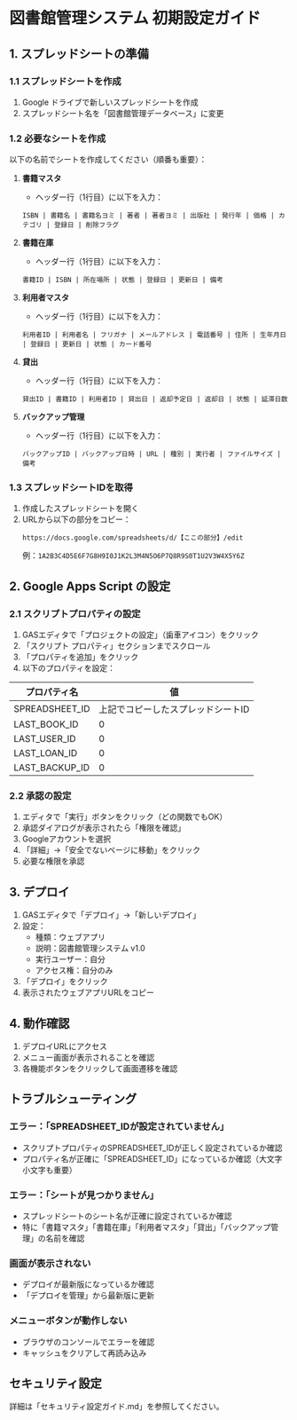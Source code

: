 # 図書館管理システム 初期設定ガイド

## 1. スプレッドシートの準備

### 1.1 スプレッドシートを作成
1. Google ドライブで新しいスプレッドシートを作成
2. スプレッドシート名を「図書館管理データベース」に変更

### 1.2 必要なシートを作成
以下の名前でシートを作成してください（順番も重要）：

1. **書籍マスタ**
   - ヘッダー行（1行目）に以下を入力：
   ```
   ISBN | 書籍名 | 書籍名ヨミ | 著者 | 著者ヨミ | 出版社 | 発行年 | 価格 | カテゴリ | 登録日 | 削除フラグ
   ```

2. **書籍在庫**
   - ヘッダー行（1行目）に以下を入力：
   ```
   書籍ID | ISBN | 所在場所 | 状態 | 登録日 | 更新日 | 備考
   ```

3. **利用者マスタ**
   - ヘッダー行（1行目）に以下を入力：
   ```
   利用者ID | 利用者名 | フリガナ | メールアドレス | 電話番号 | 住所 | 生年月日 | 登録日 | 更新日 | 状態 | カード番号
   ```

4. **貸出**
   - ヘッダー行（1行目）に以下を入力：
   ```
   貸出ID | 書籍ID | 利用者ID | 貸出日 | 返却予定日 | 返却日 | 状態 | 延滞日数
   ```

5. **バックアップ管理**
   - ヘッダー行（1行目）に以下を入力：
   ```
   バックアップID | バックアップ日時 | URL | 種別 | 実行者 | ファイルサイズ | 備考
   ```

### 1.3 スプレッドシートIDを取得
1. 作成したスプレッドシートを開く
2. URLから以下の部分をコピー：
   ```
   https://docs.google.com/spreadsheets/d/【ここの部分】/edit
   ```
   例：`1A2B3C4D5E6F7G8H9I0J1K2L3M4N5O6P7Q8R9S0T1U2V3W4X5Y6Z`

## 2. Google Apps Script の設定

### 2.1 スクリプトプロパティの設定
1. GASエディタで「プロジェクトの設定」（歯車アイコン）をクリック
2. 「スクリプト プロパティ」セクションまでスクロール
3. 「プロパティを追加」をクリック
4. 以下のプロパティを設定：

| プロパティ名 | 値 |
|------------|---|
| SPREADSHEET_ID | 上記でコピーしたスプレッドシートID |
| LAST_BOOK_ID | 0 |
| LAST_USER_ID | 0 |
| LAST_LOAN_ID | 0 |
| LAST_BACKUP_ID | 0 |

### 2.2 承認の設定
1. エディタで「実行」ボタンをクリック（どの関数でもOK）
2. 承認ダイアログが表示されたら「権限を確認」
3. Googleアカウントを選択
4. 「詳細」→「安全でないページに移動」をクリック
5. 必要な権限を承認

## 3. デプロイ

1. GASエディタで「デプロイ」→「新しいデプロイ」
2. 設定：
   - 種類：ウェブアプリ
   - 説明：図書館管理システム v1.0
   - 実行ユーザー：自分
   - アクセス権：自分のみ
3. 「デプロイ」をクリック
4. 表示されたウェブアプリURLをコピー

## 4. 動作確認

1. デプロイURLにアクセス
2. メニュー画面が表示されることを確認
3. 各機能ボタンをクリックして画面遷移を確認

## トラブルシューティング

### エラー：「SPREADSHEET_IDが設定されていません」
- スクリプトプロパティのSPREADSHEET_IDが正しく設定されているか確認
- プロパティ名が正確に「SPREADSHEET_ID」になっているか確認（大文字小文字も重要）

### エラー：「シートが見つかりません」
- スプレッドシートのシート名が正確に設定されているか確認
- 特に「書籍マスタ」「書籍在庫」「利用者マスタ」「貸出」「バックアップ管理」の名前を確認

### 画面が表示されない
- デプロイが最新版になっているか確認
- 「デプロイを管理」から最新版に更新

### メニューボタンが動作しない
- ブラウザのコンソールでエラーを確認
- キャッシュをクリアして再読み込み

## セキュリティ設定

詳細は「セキュリティ設定ガイド.md」を参照してください。